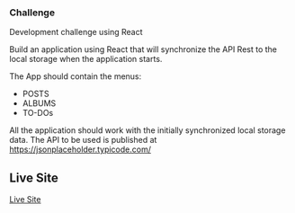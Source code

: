 ### Challenge
Development challenge using React

Build an application using React that will synchronize the API Rest to the local storage when the application starts.

The App should contain the menus:
- POSTS
- ALBUMS
- TO-DOs

All the application should work with the initially synchronized local storage data.
The API to be used is published at https://jsonplaceholder.typicode.com/

## Live Site
[Live Site](react-api-challenge.netlify.app/)
